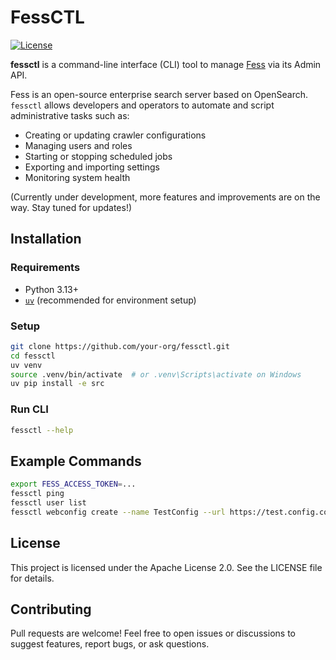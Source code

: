 # FessCTL

[![License](https://img.shields.io/badge/license-Apache%202.0-blue.svg)](LICENSE)

**fessctl** is a command-line interface (CLI) tool to manage [Fess](https://fess.codelibs.org/) via its Admin API.

Fess is an open-source enterprise search server based on OpenSearch.  
`fessctl` allows developers and operators to automate and script administrative tasks such as:

- Creating or updating crawler configurations
- Managing users and roles
- Starting or stopping scheduled jobs
- Exporting and importing settings
- Monitoring system health

(Currently under development, more features and improvements are on the way. Stay tuned for updates!)

## Installation

### Requirements

- Python 3.13+
- [`uv`](https://github.com/astral-sh/uv) (recommended for environment setup)

### Setup

```bash
git clone https://github.com/your-org/fessctl.git
cd fessctl
uv venv
source .venv/bin/activate  # or .venv\Scripts\activate on Windows
uv pip install -e src
```

### Run CLI

```bash
fessctl --help
```

## Example Commands

```bash
export FESS_ACCESS_TOKEN=...
fessctl ping
fessctl user list
fessctl webconfig create --name TestConfig --url https://test.config.com/
```

## License

This project is licensed under the Apache License 2.0.
See the LICENSE file for details.

## Contributing

Pull requests are welcome!
Feel free to open issues or discussions to suggest features, report bugs, or ask questions.
